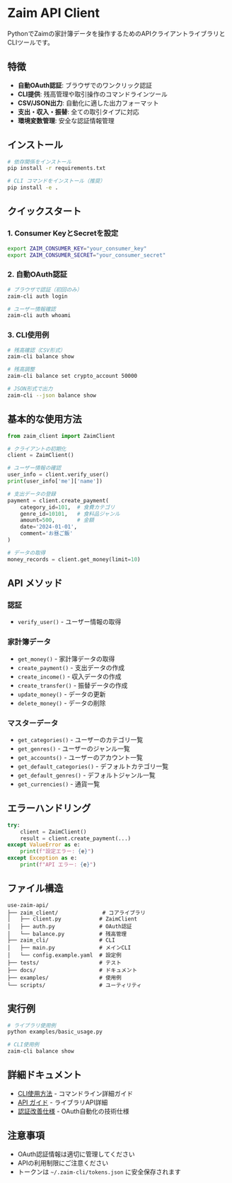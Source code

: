 # Zaim API Client

PythonでZaimの家計簿データを操作するためのAPIクライアントライブラリとCLIツールです。

## 特徴

- **自動OAuth認証**: ブラウザでのワンクリック認証
- **CLI提供**: 残高管理や取引操作のコマンドラインツール
- **CSV/JSON出力**: 自動化に適した出力フォーマット
- **支出・収入・振替**: 全ての取引タイプに対応
- **環境変数管理**: 安全な認証情報管理

## インストール

```bash
# 依存関係をインストール
pip install -r requirements.txt

# CLI コマンドをインストール（推奨）
pip install -e .
```

## クイックスタート

### 1. Consumer KeyとSecretを設定
```bash
export ZAIM_CONSUMER_KEY="your_consumer_key"
export ZAIM_CONSUMER_SECRET="your_consumer_secret"
```

### 2. 自動OAuth認証
```bash
# ブラウザで認証（初回のみ）
zaim-cli auth login

# ユーザー情報確認
zaim-cli auth whoami
```

### 3. CLI使用例
```bash
# 残高確認（CSV形式）
zaim-cli balance show

# 残高調整
zaim-cli balance set crypto_account 50000

# JSON形式で出力
zaim-cli --json balance show
```

## 基本的な使用方法

```python
from zaim_client import ZaimClient

# クライアントの初期化
client = ZaimClient()

# ユーザー情報の確認
user_info = client.verify_user()
print(user_info['me']['name'])

# 支出データの登録
payment = client.create_payment(
    category_id=101,  # 食費カテゴリ
    genre_id=10101,   # 食料品ジャンル
    amount=500,       # 金額
    date='2024-01-01',
    comment='お昼ご飯'
)

# データの取得
money_records = client.get_money(limit=10)
```

## API メソッド

### 認証
- `verify_user()` - ユーザー情報の取得

### 家計簿データ
- `get_money()` - 家計簿データの取得
- `create_payment()` - 支出データの作成
- `create_income()` - 収入データの作成  
- `create_transfer()` - 振替データの作成
- `update_money()` - データの更新
- `delete_money()` - データの削除

### マスターデータ
- `get_categories()` - ユーザーのカテゴリ一覧
- `get_genres()` - ユーザーのジャンル一覧
- `get_accounts()` - ユーザーのアカウント一覧
- `get_default_categories()` - デフォルトカテゴリ一覧
- `get_default_genres()` - デフォルトジャンル一覧
- `get_currencies()` - 通貨一覧

## エラーハンドリング

```python
try:
    client = ZaimClient()
    result = client.create_payment(...)
except ValueError as e:
    print(f"設定エラー: {e}")
except Exception as e:
    print(f"API エラー: {e}")
```

## ファイル構造

```
use-zaim-api/
├── zaim_client/              # コアライブラリ
│   ├── client.py            # ZaimClient
│   ├── auth.py              # OAuth認証
│   └── balance.py           # 残高管理
├── zaim_cli/                # CLI
│   ├── main.py              # メインCLI
│   └── config.example.yaml  # 設定例
├── tests/                   # テスト
├── docs/                    # ドキュメント
├── examples/                # 使用例
└── scripts/                 # ユーティリティ
```

## 実行例

```bash
# ライブラリ使用例
python examples/basic_usage.py

# CLI使用例  
zaim-cli balance show
```

## 詳細ドキュメント

- [CLI使用方法](docs/CLI_USAGE.md) - コマンドライン詳細ガイド
- [API ガイド](docs/API_GUIDE.md) - ライブラリAPI詳細
- [認証改善仕様](docs/auth_improvement.md) - OAuth自動化の技術仕様

## 注意事項

- OAuth認証情報は適切に管理してください
- APIの利用制限にご注意ください
- トークンは `~/.zaim-cli/tokens.json` に安全保存されます
